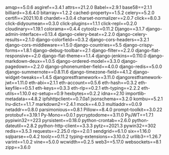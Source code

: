 amqp==5.0.6
asgiref==3.4.1
attrs==21.2.0
Babel==2.9.1
base58==2.1.1
billiard==3.6.4.0
bitarray==1.2.2
cached-property==1.5.2
celery==5.2.0
certifi==2021.10.8
chardet==3.0.4
charset-normalizer==2.0.7
click==8.0.3
click-didyoumean==0.3.0
click-plugins==1.1.1
click-repl==0.2.0
cloudinary==1.19.1
colorama==0.4.4
cytoolz==0.11.2
Django==3.1.7
django-admin-interface==0.13.4
django-celery-beat==2.2.0
django-celery-results==2.1.0
django-colorfield==0.3.2
django-cors-headers==3.2.1
django-cors-middleware==1.5.0
django-countries==5.5
django-crispy-forms==1.8.1
django-debug-toolbar==2.1
django-filter==2.2.0
django-flat-responsive==2.0
django-flat-theme==1.1.4
django-jenkins==0.110.0
django-markdown-deux==1.0.5
django-ordered-model==3.3.0
django-pagedown==2.2.0
django-phonenumber-field==4.0.0
django-redis==5.0.0
django-summernote==0.8.11.6
django-timezone-field==4.1.2
django-widget-tweaks==1.4.5
djangorestframework==3.11.0
djangorestframework-jwt==1.11.0
eth-abi==2.1.1
eth-account==0.5.6
eth-hash==0.3.2
eth-keyfile==0.5.1
eth-keys==0.3.3
eth-rlp==0.2.1
eth-typing==2.2.2
eth-utils==1.10.0
ez-setup==0.9
hexbytes==0.2.2
idna==2.10
importlib-metadata==4.8.2
ipfshttpclient==0.7.0a1
jsonschema==3.2.0
kombu==5.2.1
lru-dict==1.1.7
markdown2==2.4.1
mock==4.0.3
multiaddr==0.0.9
netaddr==0.8.0
parsimonious==0.8.1
Pillow==8.4.0
prompt-toolkit==3.0.22
protobuf==3.19.1
Py-Mono==0.0.1
pycryptodome==3.11.0
PyJWT==1.7.1
pypiwin32==223
pyrsistent==0.18.0
python-crontab==2.6.0
python-dateutil==2.8.2
python-http-client==3.3.3
pytz==2021.3
pywin32==302
redis==3.5.3
requests==2.25.0
rlp==2.0.1
sendgrid==6.1.0
six==1.16.0
sqlparse==0.4.2
toolz==0.11.2
typing-extensions==3.10.0.2
urllib3==1.26.7
varint==1.0.2
vine==5.0.0
wcwidth==0.2.5
web3==5.17.0
websockets==8.1
zipp==3.6.0
